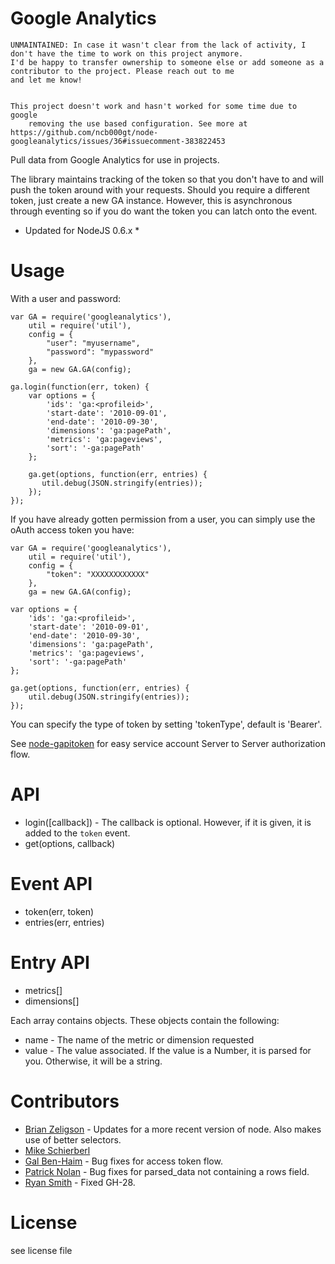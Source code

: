 Google Analytics
============

    UNMAINTAINED: In case it wasn't clear from the lack of activity, I don't have the time to work on this project anymore.
    I'd be happy to transfer ownership to someone else or add someone as a contributor to the project. Please reach out to me
    and let me know!


    This project doesn't work and hasn't worked for some time due to google
		removing the use based configuration. See more at https://github.com/ncb000gt/node-googleanalytics/issues/36#issuecomment-383822453


Pull data from Google Analytics for use in projects.

The library maintains tracking of the token so that you don't have to and will push the token around with your requests.
Should you require a different token, just create a new GA instance. However, this is asynchronous through eventing so if you do want the token you can latch onto the event.

* Updated for NodeJS 0.6.x *


Usage
============

With a user and password:

    var GA = require('googleanalytics'),
        util = require('util'),
        config = {
            "user": "myusername",
            "password": "mypassword"
        },
        ga = new GA.GA(config);

    ga.login(function(err, token) {
        var options = {
            'ids': 'ga:<profileid>',
            'start-date': '2010-09-01',
            'end-date': '2010-09-30',
            'dimensions': 'ga:pagePath',
            'metrics': 'ga:pageviews',
            'sort': '-ga:pagePath'
        };

        ga.get(options, function(err, entries) {
           util.debug(JSON.stringify(entries));
        });
    });

If you have already gotten permission from a user, you can simply use the oAuth access token you have:

    var GA = require('googleanalytics'),
        util = require('util'),
        config = {
            "token": "XXXXXXXXXXXX"
        },
        ga = new GA.GA(config);
    
    var options = {
        'ids': 'ga:<profileid>',
        'start-date': '2010-09-01',
        'end-date': '2010-09-30',
        'dimensions': 'ga:pagePath',
        'metrics': 'ga:pageviews',
        'sort': '-ga:pagePath'
    };

    ga.get(options, function(err, entries) {
        util.debug(JSON.stringify(entries));
    });

You can specify the type of token by setting 'tokenType', default is 'Bearer'.

See [node-gapitoken][gapi] for easy service account Server to Server authorization flow.

API
============

* login([callback]) - The callback is optional. However, if it is given, it is added to the `token` event.
* get(options, callback)


Event API
============

* token(err, token)
* entries(err, entries)


Entry API
============

* metrics[]
* dimensions[]

Each array contains objects. These objects contain the following:

* name - The name of the metric or dimension requested
* value - The value associated. If the value is a Number, it is parsed for you. Otherwise, it will be a string.


Contributors
===========

* [Brian Zeligson][beezee] - Updates for a more recent version of node. Also makes use of better selectors.
* [Mike Schierberl][mschierberl]
* [Gal Ben-Haim][bsphere] - Bug fixes for access token flow.
* [Patrick Nolan][patnolan] - Bug fixes for parsed_data not containing a rows field.
* [Ryan Smith][incisive] - Fixed GH-28.

License
============

see license file


[beezee]:https://github.com/beezee
[mschierberl]:https://github.com/mschierberl
[bsphere]:https://github.com/bsphere
[patnolan]:https://github.com/patnolanireland
[incisive]:https://github.com/Incisive

[gapi]:https://github.com/bsphere/node-gapitoken
